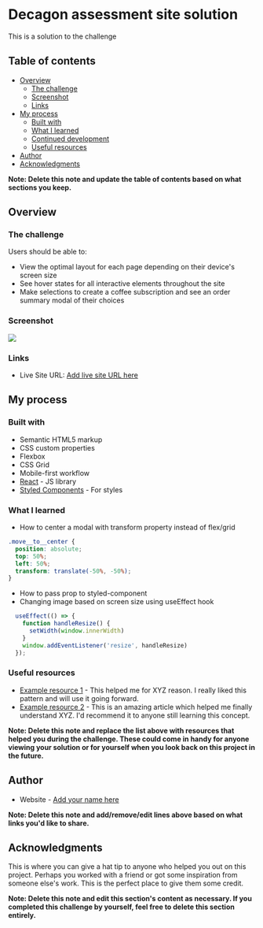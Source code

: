 # Decagon assessment site solution

This is a solution to the challenge

## Table of contents

- [Overview](#overview)
  - [The challenge](#the-challenge)
  - [Screenshot](#screenshot)
  - [Links](#links)
- [My process](#my-process)
  - [Built with](#built-with)
  - [What I learned](#what-i-learned)
  - [Continued development](#continued-development)
  - [Useful resources](#useful-resources)
- [Author](#author)
- [Acknowledgments](#acknowledgments)

**Note: Delete this note and update the table of contents based on what sections you keep.**

## Overview

### The challenge

Users should be able to:

- View the optimal layout for each page depending on their device's screen size
- See hover states for all interactive elements throughout the site
- Make selections to create a coffee subscription and see an order summary modal of their choices

### Screenshot

![](./CoffeeRoasters.jpg)

### Links

- Live Site URL: [Add live site URL here](https://teeliny-coffee.netlify.app/)

## My process

### Built with

- Semantic HTML5 markup
- CSS custom properties
- Flexbox
- CSS Grid
- Mobile-first workflow
- [React](https://reactjs.org/) - JS library
- [Styled Components](https://styled-components.com/) - For styles

### What I learned

- How to center a modal with transform property instead of flex/grid
```css
.move__to__center {
  position: absolute;
  top: 50%;
  left: 50%;
  transform: translate(-50%, -50%);
}
```
- How to pass prop to styled-component
- Changing image based on screen size using useEffect hook
```js
  useEffect(() => {
    function handleResize() {
      setWidth(window.innerWidth)
    }
    window.addEventListener('resize', handleResize)
  });
```

### Useful resources

- [Example resource 1](https://www.example.com) - This helped me for XYZ reason. I really liked this pattern and will use it going forward.
- [Example resource 2](https://www.example.com) - This is an amazing article which helped me finally understand XYZ. I'd recommend it to anyone still learning this concept.

**Note: Delete this note and replace the list above with resources that helped you during the challenge. These could come in handy for anyone viewing your solution or for yourself when you look back on this project in the future.**

## Author

- Website - [Add your name here](https://www.your-site.com)

**Note: Delete this note and add/remove/edit lines above based on what links you'd like to share.**

## Acknowledgments

This is where you can give a hat tip to anyone who helped you out on this project. Perhaps you worked with a friend or got some inspiration from someone else's work. This is the perfect place to give them some credit.

**Note: Delete this note and edit this section's content as necessary. If you completed this challenge by yourself, feel free to delete this section entirely.**
